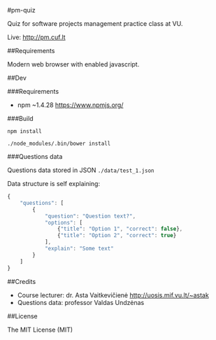 #pm-quiz

Quiz for software projects management practice class at VU.

Live: http://pm.cuf.lt

##Requirements

Modern web browser with enabled javascript.

##Dev

###Requirements

* npm ~1.4.28 https://www.npmjs.org/

###Build

```npm install```

```./node_modules/.bin/bower install```

###Questions data

Questions data stored in JSON ```./data/test_1.json```

Data structure is self explaining:

```javascript
{
    "questions": [
        {
            "question": "Question text?",
            "options": [
                {"title": "Option 1", "correct": false},
                {"title": "Option 2", "correct": true}
            ],
            "explain": "Some text"
        }
    ]
}
```

##Credits

* Course lecturer: dr. Asta Vaitkevičienė http://uosis.mif.vu.lt/~astak
* Questions data: professor Valdas Undzėnas

##License

The MIT License (MIT)
